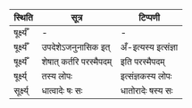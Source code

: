 | स्थिति | सूत्र | टिप्पणी |
| ----- | ------- | ------ |
| षूर्क्ष्यँ | - | - |
| षूर्क्ष्यँ | उपदेशेऽजनुनासिक इत् | अँ-इत्यस्य इत्संज्ञा |
| षूर्क्ष्यँ | शेषात् कर्तरि परस्मैपदम् | इति परस्मैपदम् |
| षूर्क्ष्य् | तस्य लोपः | इत्संज्ञकस्य लोपः |
| सूर्क्ष्य् | धात्वादेः षः सः | धातोरादेः षस्य सः |
